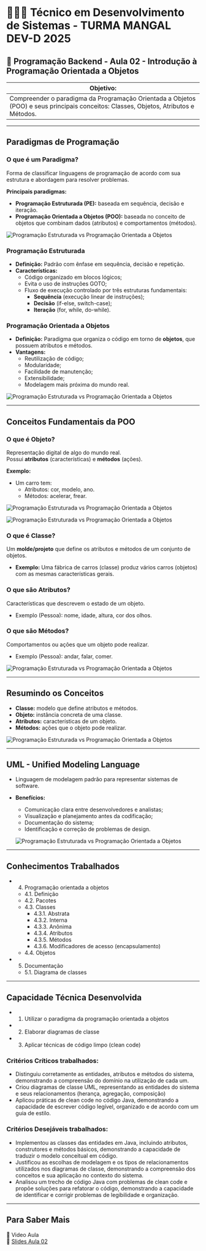 # 👨🏻‍💻 Técnico em Desenvolvimento de Sistemas - TURMA MANGAL DEV-D 2025

## 🍵 Programação Backend - Aula 02 - Introdução à Programação Orientada a Objetos
|Objetivo:|
|-|
|Compreender o paradigma da Programação Orientada a Objetos (POO) e seus principais conceitos: Classes, Objetos, Atributos e Métodos.|

---

## Paradigmas de Programação

### O que é um Paradigma?
Forma de classificar linguagens de programação de acordo com sua estrutura e abordagem para resolver problemas.

**Principais paradigmas:**
- **Programação Estruturada (PE):** baseada em sequência, decisão e iteração.  
- **Programação Orientada a Objetos (POO):** baseada no conceito de objetos que combinam dados (atributos) e comportamentos (métodos).

![Programação Estruturada vs Programação Orientada a Objetos](../../assets/ParadigamaEstruturalPoo.png)

### Programação Estruturada
- **Definição:** Padrão com ênfase em sequência, decisão e repetição.  
- **Características:**  
  - Código organizado em blocos lógicos;  
  - Evita o uso de instruções GOTO;  
  - Fluxo de execução controlado por três estruturas fundamentais:
    - **Sequência** (execução linear de instruções);  
    - **Decisão** (if-else, switch-case);  
    - **Iteração** (for, while, do-while).  

### Programação Orientada a Objetos
- **Definição:** Paradigma que organiza o código em torno de **objetos**, que possuem atributos e métodos.  
- **Vantagens:**  
  - Reutilização de código;  
  - Modularidade;  
  - Facilidade de manutenção;  
  - Extensibilidade;  
  - Modelagem mais próxima do mundo real.  

![Programação Estruturada vs Programação Orientada a Objetos](../../assets/PEvsPOO.png)

---

## Conceitos Fundamentais da POO

### O que é Objeto?
Representação digital de algo do mundo real.  
Possui **atributos** (características) e **métodos** (ações).  

**Exemplo:**  
- Um carro tem:
	- Atributos: cor, modelo, ano. 
	- Métodos: acelerar, frear.

![Programação Estruturada vs Programação Orientada a Objetos](../../assets/Classe.png)

![Programação Estruturada vs Programação Orientada a Objetos](../../assets/Objetos.png)

### O que é Classe?
Um **molde/projeto** que define os atributos e métodos de um conjunto de objetos.  
- **Exemplo:** Uma fábrica de carros (classe) produz vários carros (objetos) com as mesmas características gerais.

### O que são Atributos?
Características que descrevem o estado de um objeto.  
- Exemplo (Pessoa): nome, idade, altura, cor dos olhos.

### O que são Métodos?
Comportamentos ou ações que um objeto pode realizar.  
- Exemplo (Pessoa): andar, falar, comer.

![Programação Estruturada vs Programação Orientada a Objetos](../../assets/ClasseObjeto.png)

---

## Resumindo os Conceitos
- **Classe:** modelo que define atributos e métodos.  
- **Objeto:** instância concreta de uma classe.  
- **Atributos:** características de um objeto.  
- **Métodos:** ações que o objeto pode realizar.  

![Programação Estruturada vs Programação Orientada a Objetos](../../assets/)

---

## UML - Unified Modeling Language
- Linguagem de modelagem padrão para representar sistemas de software.  
- **Benefícios:**  
  - Comunicação clara entre desenvolvedores e analistas;  
  - Visualização e planejamento antes da codificação;  
  - Documentação do sistema;  
  - Identificação e correção de problemas de design.

  ![Programação Estruturada vs Programação Orientada a Objetos](../../assets/UMLAnimal.png)

---

## Conhecimentos Trabalhados
- 4. Programação orientada a objetos
	- 4.1. Definição
	- 4.2. Pacotes
	- 4.3. Classes
		- 4.3.1. Abstrata
		- 4.3.2. Interna
		- 4.3.3. Anônima
		- 4.3.4. Atributos
		- 4.3.5. Métodos
		- 4.3.6. Modificadores de acesso (encapsulamento)
	- 4.4. Objetos
- 5. Documentação
	- 5.1. Diagrama de classes

---

## Capacidade Técnica Desenvolvida
- 1. Utilizar o paradigma da programação orientada a objetos
- 2. Elaborar diagramas de classe  
- 3. Aplicar técnicas de código limpo (clean code) 

### Critérios Críticos trabalhados:
- Distinguiu corretamente as entidades, atributos e métodos do sistema, demonstrando a compreensão do domínio na utilização de cada um.
- Criou diagramas de classe UML, representando as entidades do sistema e seus relacionamentos (herança, agregação, composição)
- Aplicou práticas de clean code no código Java, demonstrando a capacidade de escrever código legível, organizado e de acordo com um guia de estilo.

### Critérios Desejáveis trabalhados:
- Implementou as classes das entidades em Java, incluindo atributos, construtores e métodos básicos, demonstrando a capacidade de traduzir o modelo conceitual em código.
- Justificou as escolhas de modelagem e os tipos de relacionamentos utilizados nos diagramas de classe, demonstrando a compreensão dos conceitos e sua aplicação no contexto do sistema. 
- Analisou um trecho de código Java com problemas de clean code e propõe soluções para refatorar o código, demonstrando a capacidade de identificar e corrigir problemas de legibilidade e organização. 

---

## Para Saber Mais
🎥 Video Aula  
📑 [Slides Aula 02](../aula02/02-Introducao-a-POO.pdf)
